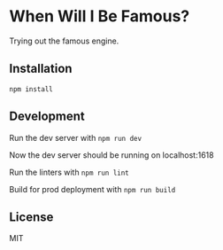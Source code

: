 # When Will I Be Famous?

Trying out the famous engine.

## Installation

```
npm install
```

## Development

Run the dev server with ```npm run dev```

Now the dev server should be running on localhost:1618

Run the linters with ```npm run lint```

Build for prod deployment with ```npm run build```

## License

MIT
